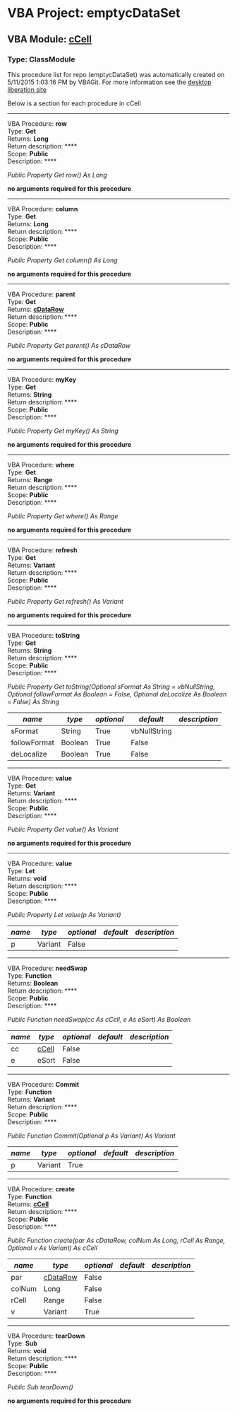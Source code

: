 # VBA Project: **emptycDataSet**
## VBA Module: **[cCell](/libraries/cCell.cls "source is here")**
### Type: ClassModule  

This procedure list for repo (emptycDataSet) was automatically created on 5/11/2015 1:03:16 PM by VBAGit.
For more information see the [desktop liberation site](http://ramblings.mcpher.com/Home/excelquirks/drivesdk/gettinggithubready "desktop liberation")

Below is a section for each procedure in cCell

---
VBA Procedure: **row**  
Type: **Get**  
Returns: **Long**  
Return description: ****  
Scope: **Public**  
Description: ****  

*Public Property Get row() As Long*  

**no arguments required for this procedure**


---
VBA Procedure: **column**  
Type: **Get**  
Returns: **Long**  
Return description: ****  
Scope: **Public**  
Description: ****  

*Public Property Get column() As Long*  

**no arguments required for this procedure**


---
VBA Procedure: **parent**  
Type: **Get**  
Returns: **[cDataRow](/libraries/cDataRow_cls.md "cDataRow")**  
Return description: ****  
Scope: **Public**  
Description: ****  

*Public Property Get parent() As cDataRow*  

**no arguments required for this procedure**


---
VBA Procedure: **myKey**  
Type: **Get**  
Returns: **String**  
Return description: ****  
Scope: **Public**  
Description: ****  

*Public Property Get myKey() As String*  

**no arguments required for this procedure**


---
VBA Procedure: **where**  
Type: **Get**  
Returns: **Range**  
Return description: ****  
Scope: **Public**  
Description: ****  

*Public Property Get where() As Range*  

**no arguments required for this procedure**


---
VBA Procedure: **refresh**  
Type: **Get**  
Returns: **Variant**  
Return description: ****  
Scope: **Public**  
Description: ****  

*Public Property Get refresh() As Variant*  

**no arguments required for this procedure**


---
VBA Procedure: **toString**  
Type: **Get**  
Returns: **String**  
Return description: ****  
Scope: **Public**  
Description: ****  

*Public Property Get toString(Optional sFormat As String = vbNullString, Optional followFormat As Boolean = False, Optional deLocalize As Boolean = False) As String*  

*name*|*type*|*optional*|*default*|*description*
---|---|---|---|---
sFormat|String|True| vbNullString|
followFormat|Boolean|True| False|
deLocalize|Boolean|True| False|


---
VBA Procedure: **value**  
Type: **Get**  
Returns: **Variant**  
Return description: ****  
Scope: **Public**  
Description: ****  

*Public Property Get value() As Variant*  

**no arguments required for this procedure**


---
VBA Procedure: **value**  
Type: **Let**  
Returns: **void**  
Return description: ****  
Scope: **Public**  
Description: ****  

*Public Property Let value(p As Variant)*  

*name*|*type*|*optional*|*default*|*description*
---|---|---|---|---
p|Variant|False||


---
VBA Procedure: **needSwap**  
Type: **Function**  
Returns: **Boolean**  
Return description: ****  
Scope: **Public**  
Description: ****  

*Public Function needSwap(cc As cCell, e As eSort) As Boolean*  

*name*|*type*|*optional*|*default*|*description*
---|---|---|---|---
cc|[cCell](/libraries/cCell_cls.md "cCell")|False||
e|eSort|False||


---
VBA Procedure: **Commit**  
Type: **Function**  
Returns: **Variant**  
Return description: ****  
Scope: **Public**  
Description: ****  

*Public Function Commit(Optional p As Variant) As Variant*  

*name*|*type*|*optional*|*default*|*description*
---|---|---|---|---
p|Variant|True||


---
VBA Procedure: **create**  
Type: **Function**  
Returns: **[cCell](/libraries/cCell_cls.md "cCell")**  
Return description: ****  
Scope: **Public**  
Description: ****  

*Public Function create(par As cDataRow, colNum As Long, rCell As Range, Optional v As Variant) As cCell*  

*name*|*type*|*optional*|*default*|*description*
---|---|---|---|---
par|[cDataRow](/libraries/cDataRow_cls.md "cDataRow")|False||
colNum|Long|False||
rCell|Range|False||
v|Variant|True||


---
VBA Procedure: **tearDown**  
Type: **Sub**  
Returns: **void**  
Return description: ****  
Scope: **Public**  
Description: ****  

*Public Sub tearDown()*  

**no arguments required for this procedure**
